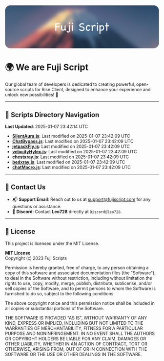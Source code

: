 ![Banner](.github/b.webp)

# 🌍 **We are Fuji Script**

Our global team of developers is dedicated to creating powerful, open-source scripts for Rise Client, designed to enhance your experience and unlock new possibilities! 🌟

---
<!-- SCRIPTS_NAVIGATION_START -->
## 📂 **Scripts Directory Navigation**

**Last Updated**: 2025-01-07 23:42:14 UTC

- **[SilentAura.js](scripts/SilentAura.js)**: Last modified on 2025-01-07 23:42:09 UTC
- **[ChatBypass.js](scripts/ChatBypass.js)**: Last modified on 2025-01-07 23:42:09 UTC
- **[jetpackFly.js](scripts/jetpackFly.js)**: Last modified on 2025-01-07 23:42:09 UTC
- **[velocityHylex.js](scripts/velocityHylex.js)**: Last modified on 2025-01-07 23:42:09 UTC
- **[chestxray.js](scripts/chestxray.js)**: Last modified on 2025-01-07 23:42:09 UTC
- **[bedxray.js](scripts/bedxray.js)**: Last modified on 2025-01-07 23:42:09 UTC
- **[chatMacro.js](scripts/chatMacro.js)**: Last modified on 2025-01-07 23:42:09 UTC

<!-- SCRIPTS_NAVIGATION_END -->

---

## 💬 **Contact Us**  
- 📬 **Support Email**: Reach out to us at [support@fujiscript.com](mailto:support@fujiscript.com) for any questions or assistance.  
- 💬 **Discord**: Contact **Leo728** directly at `Discord@leo728`.

---

## 📜 **License**

This project is licensed under the MIT License.  

**MIT License**  
Copyright (c) 2023 Fuji Scripts  

Permission is hereby granted, free of charge, to any person obtaining a copy of this software and associated documentation files (the "Software"), to deal in the Software without restriction, including without limitation the rights to use, copy, modify, merge, publish, distribute, sublicense, and/or sell copies of the Software, and to permit persons to whom the Software is furnished to do so, subject to the following conditions:  

The above copyright notice and this permission notice shall be included in all copies or substantial portions of the Software.  

THE SOFTWARE IS PROVIDED "AS IS", WITHOUT WARRANTY OF ANY KIND, EXPRESS OR IMPLIED, INCLUDING BUT NOT LIMITED TO THE WARRANTIES OF MERCHANTABILITY, FITNESS FOR A PARTICULAR PURPOSE AND NONINFRINGEMENT. IN NO EVENT SHALL THE AUTHORS OR COPYRIGHT HOLDERS BE LIABLE FOR ANY CLAIM, DAMAGES OR OTHER LIABILITY, WHETHER IN AN ACTION OF CONTRACT, TORT OR OTHERWISE, ARISING FROM, OUT OF OR IN CONNECTION WITH THE SOFTWARE OR THE USE OR OTHER DEALINGS IN THE SOFTWARE.  
